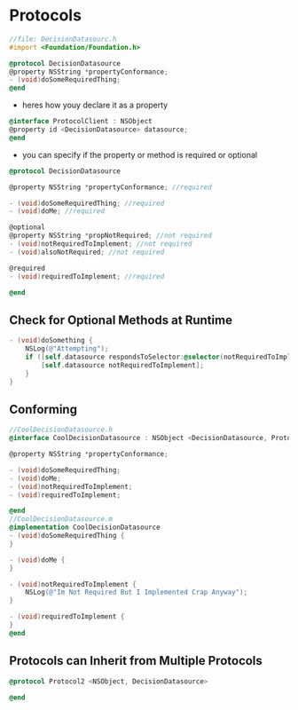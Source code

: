 # Protocols
```objectivec
//file: DecisionDatasourc.h
#import <Foundation/Foundation.h>

@protocol DecisionDatasource
@property NSString *propertyConformance;
- (void)doSomeRequiredThing;
@end
```
- heres how youy declare it as a property
```objectivec
@interface ProtocolClient : NSObject
@property id <DecisionDatasource> datasource;
@end
```
- you can specify if the property or method is required or optional
```objectivec
@protocol DecisionDatasource

@property NSString *propertyConformance; //required

- (void)doSomeRequiredThing; //required
- (void)doMe; //required

@optional
@property NSString *propNotRequired; //not required
- (void)notRequiredToImplement; //not required
- (void)alsoNotRequired; //not required

@required
- (void)requiredToImplement; //required

@end
```

## Check for Optional Methods at Runtime
```objectivec
- (void)doSomething {
    NSLog(@"Attempting");
    if ([self.datasource respondsToSelector:@selector(notRequiredToImplement)]) {
        [self.datasource notRequiredToImplement];
    }
}
```

## Conforming
```objectivec
//CoolDecisionDatasource.h
@interface CoolDecisionDatasource : NSObject <DecisionDatasource, Protocol2, Protocol3> // <-- you can adopt multiple protocols

@property NSString *propertyConformance;

- (void)doSomeRequiredThing;
- (void)doMe;
- (void)notRequiredToImplement;
- (void)requiredToImplement;

@end
//CoolDecisionDatasource.m
@implementation CoolDecisionDatasource
- (void)doSomeRequiredThing {
}

- (void)doMe {
}

- (void)notRequiredToImplement {
    NSLog(@"Im Not Required But I Implemented Crap Anyway");
}

- (void)requiredToImplement {
}
@end
```

## Protocols can Inherit from Multiple Protocols
```objectivec
@protocol Protocol2 <NSObject, DecisionDatasource>

@end
```
